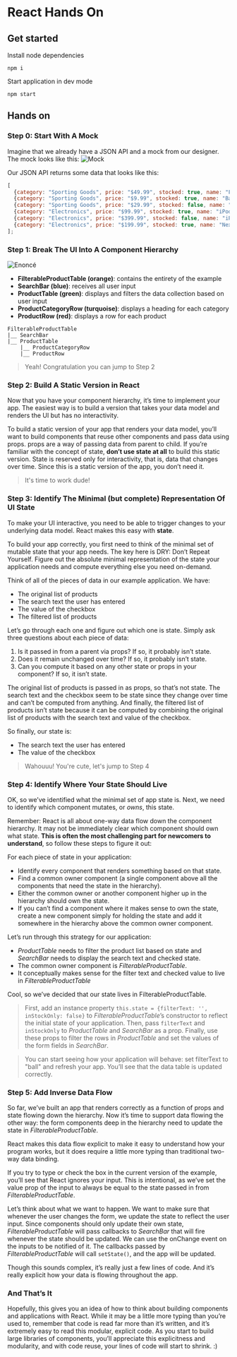 # React Hands On

## Get started
Install node dependencies
```shell
npm i
```

Start application in dev mode
```shell
npm start
```

## Hands on

### Step 0: Start With A Mock
Imagine that we already have a JSON API and a mock from our designer. The mock looks like this:
![Mock](https://reactjs.org/static/thinking-in-react-mock-1071fbcc9eed01fddc115b41e193ec11-4dd91.png)

Our JSON API returns some data that looks like this:
```js
[
  {category: "Sporting Goods", price: "$49.99", stocked: true, name: "Football"},
  {category: "Sporting Goods", price: "$9.99", stocked: true, name: "Baseball"},
  {category: "Sporting Goods", price: "$29.99", stocked: false, name: "Basketball"},
  {category: "Electronics", price: "$99.99", stocked: true, name: "iPod Touch"},
  {category: "Electronics", price: "$399.99", stocked: false, name: "iPhone 5"},
  {category: "Electronics", price: "$199.99", stocked: true, name: "Nexus 7"}
];
```


### Step 1: Break The UI Into A Component Hierarchy

![Enoncé](https://reactjs.org/static/thinking-in-react-components-eb8bda25806a89ebdc838813bdfa3601-82965.png)

* **FilterableProductTable (orange)**: contains the entirety of the example
* **SearchBar (blue)**: receives all user input
* **ProductTable (green)**: displays and filters the data collection based on user input
* **ProductCategoryRow (turquoise)**: displays a heading for each category
* **ProductRow (red)**: displays a row for each product

```
FilterableProductTable
|__ SearchBar
|__ ProductTable
    |__ ProductCategoryRow
    |__ ProductRow
```

> Yeah! Congratulation you can jump to Step 2 

### Step 2: Build A Static Version in React
Now that you have your component hierarchy, it’s time to implement your app. 
The easiest way is to build a version that takes your data model and renders the UI but has no interactivity. 

To build a static version of your app that renders your data model, you’ll want to build components that reuse 
other components and pass data using props. props are a way of passing data from parent to child. 
If you’re familiar with the concept of state, **don’t use state at all** to build this static version. 
State is reserved only for interactivity, that is, data that changes over time. 
Since this is a static version of the app, you don’t need it.

> It's time to work dude!

### Step 3: Identify The Minimal (but complete) Representation Of UI State
To make your UI interactive, you need to be able to trigger changes to your underlying data model. 
React makes this easy with **state**.

To build your app correctly, you first need to think of the minimal set of mutable state that your app needs. 
The key here is DRY: Don’t Repeat Yourself. Figure out the absolute minimal representation of the state your 
application needs and compute everything else you need on-demand. 

Think of all of the pieces of data in our example application. We have:

* The original list of products
* The search text the user has entered
* The value of the checkbox
* The filtered list of products

Let’s go through each one and figure out which one is state. Simply ask three questions about each piece of data:

1. Is it passed in from a parent via props? If so, it probably isn’t state.
2. Does it remain unchanged over time? If so, it probably isn’t state.
3. Can you compute it based on any other state or props in your component? If so, it isn’t state.

The original list of products is passed in as props, so that’s not state. The search text and the checkbox seem 
to be state since they change over time and can’t be computed from anything. And finally, the filtered list of 
products isn’t state because it can be computed by combining the original list of products with the search text 
and value of the checkbox.

So finally, our state is:

* The search text the user has entered
* The value of the checkbox

> Wahouuu! You're cute, let's jump to Step 4

### Step 4: Identify Where Your State Should Live

OK, so we’ve identified what the minimal set of app state is. 
Next, we need to identify which component mutates, or _owns_, this state. 

Remember: React is all about one-way data flow down the component hierarchy. 
It may not be immediately clear which component should own what state. 
**This is often the most challenging part for newcomers to understand**, so follow these steps to figure it out:

For each piece of state in your application:
* Identify every component that renders something based on that state.
* Find a common owner component (a single component above all the components that need the state in the hierarchy).
* Either the common owner or another component higher up in the hierarchy should own the state.
* If you can’t find a component where it makes sense to own the state, create a new component simply for holding 
the state and add it somewhere in the hierarchy above the common owner component.

Let’s run through this strategy for our application:
* _ProductTable_ needs to filter the product list based on state and _SearchBar_ needs to display the search text
and checked state.
* The common owner component is _FilterableProductTable_.
* It conceptually makes sense for the filter text and checked value to live in _FilterableProductTable_

Cool, so we’ve decided that our state lives in FilterableProductTable. 

> First, add an instance property `this.state = {filterText: '', inStockOnly: false}` to _FilterableProductTable_’s 
constructor to reflect the initial state of your application. 
Then, pass `filterText` and `inStockOnly` to _ProductTable_ and _SearchBar_ as a prop. 
Finally, use these props to filter the rows in _ProductTable_ and set the values of the form fields in _SearchBar_.

> You can start seeing how your application will behave: set filterText to "ball" and refresh your app. 
You’ll see that the data table is updated correctly.

### Step 5: Add Inverse Data Flow

So far, we’ve built an app that renders correctly as a function of props and state flowing down the hierarchy. 
Now it’s time to support data flowing the other way: the form components deep in the hierarchy need to update the 
state in _FilterableProductTable_.

React makes this data flow explicit to make it easy to understand how your program works, but it does require a 
little more typing than traditional two-way data binding.

If you try to type or check the box in the current version of the example, you’ll see that React ignores your input. 
This is intentional, as we’ve set the value prop of the input to always be equal to the state passed in from 
_FilterableProductTable_.

Let’s think about what we want to happen. We want to make sure that whenever the user changes the form, 
we update the state to reflect the user input. Since components should only update their own state, 
_FilterableProductTable_ will pass callbacks to _SearchBar_ that will fire whenever the state should be updated. 
We can use the onChange event on the inputs to be notified of it. 
The callbacks passed by _FilterableProductTable_ will call `setState()`, and the app will be updated.

Though this sounds complex, it’s really just a few lines of code. 
And it’s really explicit how your data is flowing throughout the app.

### And That’s It
Hopefully, this gives you an idea of how to think about building components and applications with React. 
While it may be a little more typing than you’re used to, remember that code is read far more than it’s written, 
and it’s extremely easy to read this modular, explicit code. As you start to build large libraries of components, 
you’ll appreciate this explicitness and modularity, and with code reuse, your lines of code will start to shrink. :)